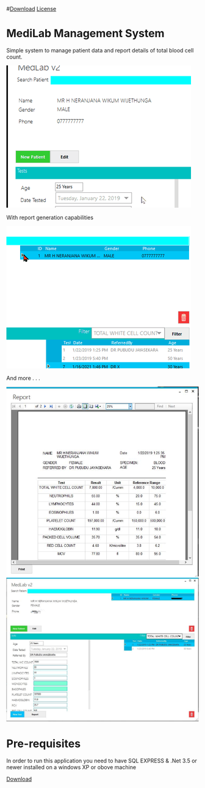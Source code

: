 #[Download](https://github.com/LKNera/MediLabManagementSystem/releases/download/v1.0/MediLabManagementSystem-release.zip)
[License](https://github.com/LKNera/MediLabManagementSystem/blob/master/LICENSE)

# MediLab Management System
Simple system to manage patient data and report details of total blood cell count.

![alt text](screenshots/patients.gif)

With report generation capabilities

![alt text](screenshots/testReports.gif)

And more . . .

![alt text](screenshots/Full_Report.JPG)
![alt text](screenshots/main.JPG)

# Pre-requisites

In order to run this application you need to have SQL EXPRESS & .Net 3.5 or newer installed on a windows XP or obove machine

[Download](https://github.com/LKNera/MediLabManagementSystem/releases/download/v1.0/MediLabManagementSystem-release.zip)
